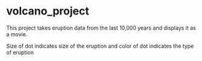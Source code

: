 # volcano_project

This project takes eruption data from the last 10,000 years and displays it as a movie.

Size of dot indicates size of the eruption and color of dot indicates the type of eruption
